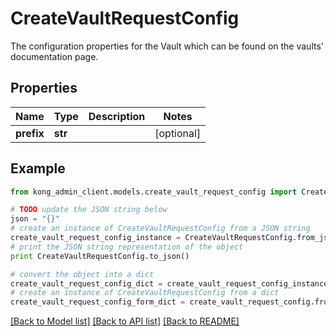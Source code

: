 # CreateVaultRequestConfig

The configuration properties for the Vault which can be found on the vaults' documentation page. 

## Properties

Name | Type | Description | Notes
------------ | ------------- | ------------- | -------------
**prefix** | **str** |  | [optional] 

## Example

```python
from kong_admin_client.models.create_vault_request_config import CreateVaultRequestConfig

# TODO update the JSON string below
json = "{}"
# create an instance of CreateVaultRequestConfig from a JSON string
create_vault_request_config_instance = CreateVaultRequestConfig.from_json(json)
# print the JSON string representation of the object
print CreateVaultRequestConfig.to_json()

# convert the object into a dict
create_vault_request_config_dict = create_vault_request_config_instance.to_dict()
# create an instance of CreateVaultRequestConfig from a dict
create_vault_request_config_form_dict = create_vault_request_config.from_dict(create_vault_request_config_dict)
```
[[Back to Model list]](../README.md#documentation-for-models) [[Back to API list]](../README.md#documentation-for-api-endpoints) [[Back to README]](../README.md)


